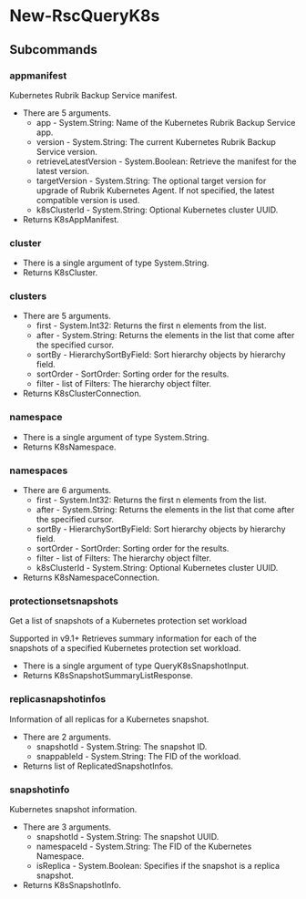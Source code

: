 # New-RscQueryK8s
## Subcommands
### appmanifest
Kubernetes Rubrik Backup Service manifest.

- There are 5 arguments.
    - app - System.String: Name of the Kubernetes Rubrik Backup Service app.
    - version - System.String: The current Kubernetes Rubrik Backup Service version.
    - retrieveLatestVersion - System.Boolean: Retrieve the manifest for the latest version.
    - targetVersion - System.String: The optional target version for upgrade of Rubrik Kubernetes Agent. If not specified, the latest compatible version is used.
    - k8sClusterId - System.String: Optional Kubernetes cluster UUID.
- Returns K8sAppManifest.
### cluster
- There is a single argument of type System.String.
- Returns K8sCluster.
### clusters
- There are 5 arguments.
    - first - System.Int32: Returns the first n elements from the list.
    - after - System.String: Returns the elements in the list that come after the specified cursor.
    - sortBy - HierarchySortByField: Sort hierarchy objects by hierarchy field.
    - sortOrder - SortOrder: Sorting order for the results.
    - filter - list of Filters: The hierarchy object filter.
- Returns K8sClusterConnection.
### namespace
- There is a single argument of type System.String.
- Returns K8sNamespace.
### namespaces
- There are 6 arguments.
    - first - System.Int32: Returns the first n elements from the list.
    - after - System.String: Returns the elements in the list that come after the specified cursor.
    - sortBy - HierarchySortByField: Sort hierarchy objects by hierarchy field.
    - sortOrder - SortOrder: Sorting order for the results.
    - filter - list of Filters: The hierarchy object filter.
    - k8sClusterId - System.String: Optional Kubernetes cluster UUID.
- Returns K8sNamespaceConnection.
### protectionsetsnapshots
Get a list of snapshots of a Kubernetes protection set workload

Supported in v9.1+
Retrieves summary information for each of the snapshots of a specified Kubernetes protection set workload.

- There is a single argument of type QueryK8sSnapshotInput.
- Returns K8sSnapshotSummaryListResponse.
### replicasnapshotinfos
Information of all replicas for a Kubernetes snapshot.

- There are 2 arguments.
    - snapshotId - System.String: The snapshot ID.
    - snappableId - System.String: The FID of the workload.
- Returns list of ReplicatedSnapshotInfos.
### snapshotinfo
Kubernetes snapshot information.

- There are 3 arguments.
    - snapshotId - System.String: The snapshot UUID.
    - namespaceId - System.String: The FID of the Kubernetes Namespace.
    - isReplica - System.Boolean: Specifies if the snapshot is a replica snapshot.
- Returns K8sSnapshotInfo.
